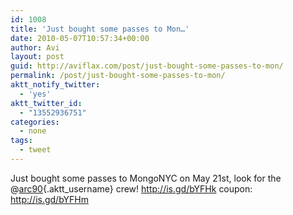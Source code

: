 ```yaml
---
id: 1008
title: 'Just bought some passes to Mon…'
date: 2010-05-07T10:57:34+00:00
author: Avi
layout: post
guid: http://aviflax.com/post/just-bought-some-passes-to-mon/
permalink: /post/just-bought-some-passes-to-mon/
aktt_notify_twitter:
  - 'yes'
aktt_twitter_id:
  - "13552936751"
categories:
  - none
tags:
  - tweet
---
```

Just bought some passes to MongoNYC on May 21st, look for the @[arc90](http://twitter.com/arc90){.aktt_username} crew! <a href="http://is.gd/bYFHk" rel="nofollow">http://is.gd/bYFHk</a> coupon: <a href="http://is.gd/bYFHm" rel="nofollow">http://is.gd/bYFHm</a>
